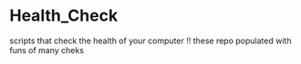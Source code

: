 # Health_Check
scripts that check the health of your computer !!
these repo populated with funs of many cheks
 
